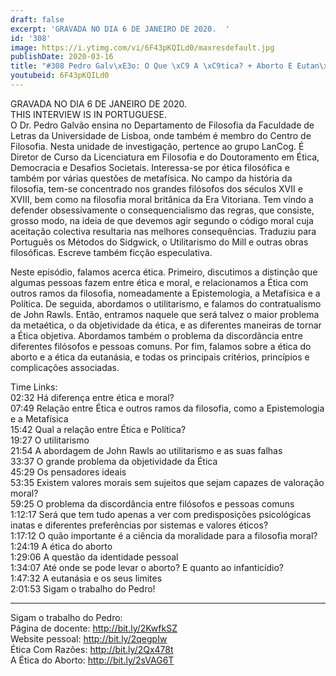 ```yaml
---
draft: false
excerpt: 'GRAVADA NO DIA 6 DE JANEIRO DE 2020.  '
id: '308'
image: https://i.ytimg.com/vi/6F43pKQILd0/maxresdefault.jpg
publishDate: 2020-03-16
title: "#308 Pedro Galv\xE3o: O Que \xC9 A \xC9tica? + Aborto E Eutan\xE1sia"
youtubeid: 6F43pKQILd0
---
```

<div class="timelinks">

GRAVADA NO DIA 6 DE JANEIRO DE 2020.  
THIS INTERVIEW IS IN PORTUGUESE.  
O Dr. Pedro Galvão ensina no Departamento de Filosofia da Faculdade de Letras da Universidade de Lisboa, onde também é membro do Centro de Filosofia. Nesta unidade de investigação, pertence ao grupo LanCog.  É Diretor de Curso da Licenciatura em Filosofia e do Doutoramento em Ética, Democracia e Desafios Societais. Interessa-se por ética filosófica e também por várias questões de metafísica. No campo da história da filosofia, tem-se concentrado nos grandes filósofos dos séculos XVII e XVIII, bem como na filosofia moral britânica da Era Vitoriana. Tem vindo a defender obsessivamente o consequencialismo das regras, que consiste, grosso modo, na ideia de que devemos agir segundo o código moral cuja aceitação colectiva resultaria nas melhores consequências. Traduziu para Português os Métodos do Sidgwick, o Utilitarismo do Mill e outras obras filosóficas. Escreve também ficção especulativa.

Neste episódio, falamos acerca ética. Primeiro, discutimos a distinção que algumas pessoas fazem entre ética e moral, e relacionamos a Ética com outros ramos da filosofia, nomeadamente a Epistemologia, a Metafísica e a Política. De seguida, abordamos o utilitarismo, e falamos do contratualismo de John Rawls. Então, entramos naquele que será talvez o maior problema da metaética, o da objetividade da ética, e as diferentes maneiras de tornar a Ética objetiva. Abordamos também o problema da discordância entre diferentes filósofos e pessoas comuns. Por fim, falamos sobre a ética do aborto e a ética da eutanásia, e todas os principais critérios, princípios e complicações associadas.



Time Links:  
<time>02:32</time> Há diferença entre ética e moral?  
<time>07:49</time> Relação entre Ética e outros ramos da filosofia, como a Epistemologia e a Metafísica  
<time>15:42</time> Qual a relação entre Ética e Política?  
<time>19:27</time> O utilitarismo  
<time>21:54</time> A abordagem de John Rawls ao utilitarismo e as suas falhas  
<time>33:37</time> O grande problema da objetividade da Ética  
<time>45:29</time> Os pensadores ideais  
<time>53:35</time> Existem valores morais sem sujeitos que sejam capazes de valoração moral?  
<time>59:25</time> O problema da discordância entre filósofos e pessoas comuns  
<time>1:12:17</time> Será que tem tudo apenas a ver com predisposições psicológicas inatas e diferentes preferências por sistemas e valores éticos?  
<time>1:17:12</time> O quão importante é a ciência da moralidade para a filosofia moral?  
<time>1:24:19</time> A ética do aborto  
<time>1:29:06</time> A questão da identidade pessoal  
<time>1:34:07</time> Até onde se pode levar o aborto? E quanto ao infanticídio?  
<time>1:47:32</time> A eutanásia e os seus limites  
<time>2:01:53</time> Sigam o trabalho do Pedro!

---

Sigam o trabalho do Pedro:  
Página de docente: http://bit.ly/2KwfkSZ  
Website pessoal: http://bit.ly/2qegpIw  
Ética Com Razões: http://bit.ly/2Qx478t  
A Ética do Aborto: http://bit.ly/2sVAG6T
</div>

